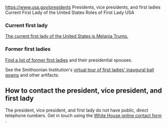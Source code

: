 

https://www.usa.gov/presidents
Presidents, vice presidents, and first ladies
Current First Lady of the United States
Roles of First Lady USA

### Current first lady

[The current first lady of the United States is Melania Trump.](https://www.whitehouse.gov/administration/melania-trump/)

### Former first ladies

[Find a list of former first ladies](https://www.loc.gov/rr/print/list/057_chron.html)
and their presidential spouses.

See the Smithsonian Institution's
[virtual tour of first ladies' inaugural ball gowns](https://americanhistory.si.edu/explore/exhibitions/first-ladies)
and other artifacts.

**How to contact the president, vice president, and first lady**
----------------------------------------------------------------

The president, vice president, and first lady do not have public, direct telephone numbers. Get in touch using the
[White House online contact form](https://www.whitehouse.gov/contact/)
.
